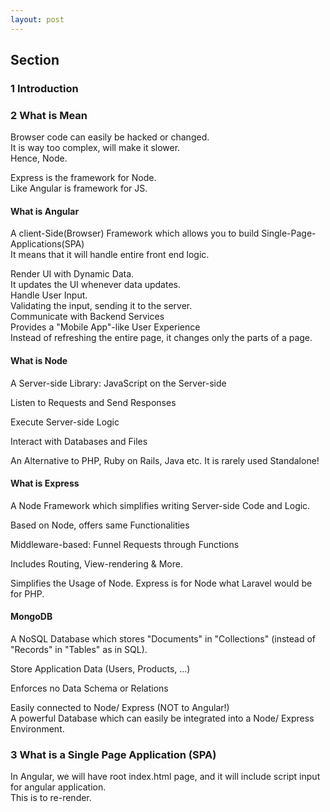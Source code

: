 ```yaml
---
layout: post
---
```

  

## Section  
### 1 Introduction  
### 2 What is Mean  
Browser code can easily be hacked or changed.  
It is way too complex, will make it slower.  
Hence, Node.  
  
Express is the framework for Node.  
Like Angular is framework for JS.  
  

#### What is Angular  
A client-Side(Browser) Framework which allows you to build Single-Page-Applications(SPA)  
It means that it will handle entire front end logic.  

Render UI with Dynamic Data.  
	It updates the UI whenever data updates.  
Handle User Input.  
	Validating the input, sending it to the server.  
Communicate with Backend Services  
Provides a "Mobile App"-like User Experience  
	Instead of refreshing the entire page, it changes only the parts of a page.  
  
#### What is Node  
A Server-side Library: JavaScript on the Server-side  
  
Listen to Requests and Send Responses  
  
Execute Server-side Logic  
  
Interact with Databases and Files  
  
An Alternative to PHP, Ruby on Rails, Java etc. It is rarely used Standalone!  
  
#### What is Express  
A Node Framework which simplifies writing Server-side Code and Logic.  
  
Based on Node, offers same Functionalities  
  
Middleware-based: Funnel Requests through Functions  
  
Includes Routing, View-rendering & More.  
  
Simplifies the Usage of Node. Express is for Node what Laravel would be for PHP.  
  
#### MongoDB  
A NoSQL Database which stores "Documents" in "Collections" (instead of "Records" in "Tables" as in SQL).  
  
Store Application Data (Users, Products, ...)  
  
Enforces no Data Schema or Relations  
  
Easily connected to Node/ Express (NOT to Angular!)  
A powerful Database which can easily be integrated into a Node/ Express Environment.  
  
  

### 3 What is a Single Page Application (SPA)  
  
In Angular, we will have root index.html page, and it will include script input for angular application.  
	This is to re-render.  




















